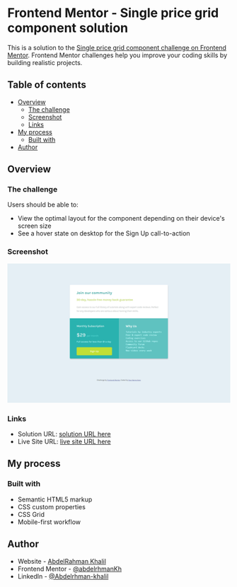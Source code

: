 # Frontend Mentor - Single price grid component solution

This is a solution to the [Single price grid component challenge on Frontend Mentor](https://www.frontendmentor.io/challenges/single-price-grid-component-5ce41129d0ff452fec5abbbc). Frontend Mentor challenges help you improve your coding skills by building realistic projects.

## Table of contents

- [Overview](#overview)
  - [The challenge](#the-challenge)
  - [Screenshot](#screenshot)
  - [Links](#links)
- [My process](#my-process)
  - [Built with](#built-with)
- [Author](#author)

## Overview

### The challenge

Users should be able to:

- View the optimal layout for the component depending on their device's screen size
- See a hover state on desktop for the Sign Up call-to-action

### Screenshot

![](./images/screencapture.png)

### Links

- Solution URL: [solution URL here](https://www.frontendmentor.io/solutions/pricegridcomponentmaster-ZUcQKrjwt6)
- Live Site URL: [live site URL here](https://abdelrhmankh.github.io/price-grid-component-master)

## My process

### Built with

- Semantic HTML5 markup
- CSS custom properties
- CSS Grid
- Mobile-first workflow

## Author

- Website - [AbdelRahman Khalil](https://abdelrhmankh.github.io/abdelrhmankhalil/)
- Frontend Mentor - [@abdelrhmanKh](https://www.frontendmentor.io/profile/abdelrhmanKh)
- LinkedIn - [@Abdelrhman-khalil](https://www.linkedin.com/in/abdelrhman-khalil-ali-9716a0188/)
